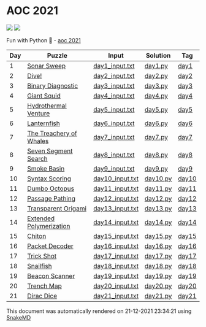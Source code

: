 # AOC 2021
![](https://img.shields.io/badge/stars%20⭐-4-yellow) ![](https://img.shields.io/badge/days%20completed-2-red)

Fun with Python :snake: - [aoc 2021](https://adventofcode.com/2021/)

| Day | Puzzle                                                                                   | Input                                                                                   | Solution                                                                  | Tag                                                            |
| --- | ---------------------------------------------------------------------------------------- | --------------------------------------------------------------------------------------- | ------------------------------------------------------------------------- | -------------------------------------------------------------- |
| 1   | [Sonar Sweep](https://github.com/mukundv/AOC2021/blob/master/day1/day1.md)               | [day1_input.txt](https://github.com/mukundv/AOC2021/blob/master/day1/day1_input.txt)    | [day1.py](https://github.com/mukundv/AOC2021/blob/master/day1/day1.py)    | [day1](https://github.com/mukundv/AOC2021/releases/tag/day1)   |
| 2   | [Dive!](https://github.com/mukundv/AOC2021/blob/master/day2/day2.md)                     | [day2_input.txt](https://github.com/mukundv/AOC2021/blob/master/day2/day2_input.txt)    | [day2.py](https://github.com/mukundv/AOC2021/blob/master/day2/day2.py)    | [day2](https://github.com/mukundv/AOC2021/releases/tag/day2)   |
| 3   | [Binary Diagnostic](https://github.com/mukundv/AOC2021/blob/master/day3/day3.md)         | [day3_input.txt](https://github.com/mukundv/AOC2021/blob/master/day3/day3_input.txt)    | [day3.py](https://github.com/mukundv/AOC2021/blob/master/day3/day3.py)    | [day3](https://github.com/mukundv/AOC2021/releases/tag/day3)   |
| 4   | [Giant Squid](https://github.com/mukundv/AOC2021/blob/master/day4/day4.md)               | [day4_input.txt](https://github.com/mukundv/AOC2021/blob/master/day4/day4_input.txt)    | [day4.py](https://github.com/mukundv/AOC2021/blob/master/day4/day4.py)    | [day4](https://github.com/mukundv/AOC2021/releases/tag/day4)   |
| 5   | [Hydrothermal Venture](https://github.com/mukundv/AOC2021/blob/master/day5/day5.md)      | [day5_input.txt](https://github.com/mukundv/AOC2021/blob/master/day5/day5_input.txt)    | [day5.py](https://github.com/mukundv/AOC2021/blob/master/day5/day5.py)    | [day5](https://github.com/mukundv/AOC2021/releases/tag/day5)   |
| 6   | [Lanternfish](https://github.com/mukundv/AOC2021/blob/master/day6/day6.md)               | [day6_input.txt](https://github.com/mukundv/AOC2021/blob/master/day6/day6_input.txt)    | [day6.py](https://github.com/mukundv/AOC2021/blob/master/day6/day6.py)    | [day6](https://github.com/mukundv/AOC2021/releases/tag/day6)   |
| 7   | [The Treachery of Whales](https://github.com/mukundv/AOC2021/blob/master/day7/day7.md)   | [day7_input.txt](https://github.com/mukundv/AOC2021/blob/master/day7/day7_input.txt)    | [day7.py](https://github.com/mukundv/AOC2021/blob/master/day7/day7.py)    | [day7](https://github.com/mukundv/AOC2021/releases/tag/day7)   |
| 8   | [Seven Segment Search](https://github.com/mukundv/AOC2021/blob/master/day8/day8.md)      | [day8_input.txt](https://github.com/mukundv/AOC2021/blob/master/day8/day8_input.txt)    | [day8.py](https://github.com/mukundv/AOC2021/blob/master/day8/day8.py)    | [day8](https://github.com/mukundv/AOC2021/releases/tag/day8)   |
| 9   | [Smoke Basin](https://github.com/mukundv/AOC2021/blob/master/day9/day9.md)               | [day9_input.txt](https://github.com/mukundv/AOC2021/blob/master/day9/day9_input.txt)    | [day9.py](https://github.com/mukundv/AOC2021/blob/master/day9/day9.py)    | [day9](https://github.com/mukundv/AOC2021/releases/tag/day9)   |
| 10  | [Syntax Scoring](https://github.com/mukundv/AOC2021/blob/master/day10/day10.md)          | [day10_input.txt](https://github.com/mukundv/AOC2021/blob/master/day10/day10_input.txt) | [day10.py](https://github.com/mukundv/AOC2021/blob/master/day10/day10.py) | [day10](https://github.com/mukundv/AOC2021/releases/tag/day10) |
| 11  | [Dumbo Octopus](https://github.com/mukundv/AOC2021/blob/master/day11/day11.md)           | [day11_input.txt](https://github.com/mukundv/AOC2021/blob/master/day11/day11_input.txt) | [day11.py](https://github.com/mukundv/AOC2021/blob/master/day11/day11.py) | [day11](https://github.com/mukundv/AOC2021/releases/tag/day11) |
| 12  | [Passage Pathing](https://github.com/mukundv/AOC2021/blob/master/day12/day12.md)         | [day12_input.txt](https://github.com/mukundv/AOC2021/blob/master/day12/day12_input.txt) | [day12.py](https://github.com/mukundv/AOC2021/blob/master/day12/day12.py) | [day12](https://github.com/mukundv/AOC2021/releases/tag/day12) |
| 13  | [Transparent Origami](https://github.com/mukundv/AOC2021/blob/master/day13/day13.md)     | [day13_input.txt](https://github.com/mukundv/AOC2021/blob/master/day13/day13_input.txt) | [day13.py](https://github.com/mukundv/AOC2021/blob/master/day13/day13.py) | [day13](https://github.com/mukundv/AOC2021/releases/tag/day13) |
| 14  | [Extended Polymerization](https://github.com/mukundv/AOC2021/blob/master/day14/day14.md) | [day14_input.txt](https://github.com/mukundv/AOC2021/blob/master/day14/day14_input.txt) | [day14.py](https://github.com/mukundv/AOC2021/blob/master/day14/day14.py) | [day14](https://github.com/mukundv/AOC2021/releases/tag/day14) |
| 15  | [Chiton](https://github.com/mukundv/AOC2021/blob/master/day15/day15.md)                  | [day15_input.txt](https://github.com/mukundv/AOC2021/blob/master/day15/day15_input.txt) | [day15.py](https://github.com/mukundv/AOC2021/blob/master/day15/day15.py) | [day15](https://github.com/mukundv/AOC2021/releases/tag/day15) |
| 16  | [Packet Decoder](https://github.com/mukundv/AOC2021/blob/master/day16/day16.md)          | [day16_input.txt](https://github.com/mukundv/AOC2021/blob/master/day16/day16_input.txt) | [day16.py](https://github.com/mukundv/AOC2021/blob/master/day16/day16.py) | [day16](https://github.com/mukundv/AOC2021/releases/tag/day16) |
| 17  | [Trick Shot](https://github.com/mukundv/AOC2021/blob/master/day17/day17.md)              | [day17_input.txt](https://github.com/mukundv/AOC2021/blob/master/day17/day17_input.txt) | [day17.py](https://github.com/mukundv/AOC2021/blob/master/day17/day17.py) | [day17](https://github.com/mukundv/AOC2021/releases/tag/day17) |
| 18  | [Snailfish](https://github.com/mukundv/AOC2021/blob/master/day18/day18.md)               | [day18_input.txt](https://github.com/mukundv/AOC2021/blob/master/day18/day18_input.txt) | [day18.py](https://github.com/mukundv/AOC2021/blob/master/day18/day18.py) | [day18](https://github.com/mukundv/AOC2021/releases/tag/day18) |
| 19  | [Beacon Scanner](https://github.com/mukundv/AOC2021/blob/master/day19/day19.md)          | [day19_input.txt](https://github.com/mukundv/AOC2021/blob/master/day19/day19_input.txt) | [day19.py](https://github.com/mukundv/AOC2021/blob/master/day19/day19.py) | [day19](https://github.com/mukundv/AOC2021/releases/tag/day19) |
| 20  | [Trench Map](https://github.com/mukundv/AOC2021/blob/master/day20/day20.md)              | [day20_input.txt](https://github.com/mukundv/AOC2021/blob/master/day20/day20_input.txt) | [day20.py](https://github.com/mukundv/AOC2021/blob/master/day20/day20.py) | [day20](https://github.com/mukundv/AOC2021/releases/tag/day20) |
| 21  | [Dirac Dice](https://github.com/mukundv/AOC2021/blob/master/day21/day21.md)              | [day21_input.txt](https://github.com/mukundv/AOC2021/blob/master/day21/day21_input.txt) | [day21.py](https://github.com/mukundv/AOC2021/blob/master/day21/day21.py) | [day21](https://github.com/mukundv/AOC2021/releases/tag/day21) |

This document was automatically rendered on 21-12-2021 23:34:21 using [SnakeMD](https://github.com/TheRenegadeCoder/SnakeMD)
